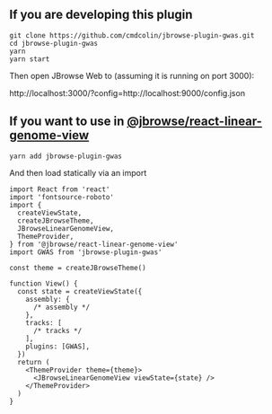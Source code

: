 ## If you are developing this plugin

```
git clone https://github.com/cmdcolin/jbrowse-plugin-gwas.git
cd jbrowse-plugin-gwas
yarn
yarn start
```

Then open JBrowse Web to (assuming it is running on port 3000):

http://localhost:3000/?config=http://localhost:9000/config.json

## If you want to use in [@jbrowse/react-linear-genome-view](https://www.npmjs.com/package/@jbrowse/react-linear-genome-view)

```
yarn add jbrowse-plugin-gwas
```

And then load statically via an import

```tsx
import React from 'react'
import 'fontsource-roboto'
import {
  createViewState,
  createJBrowseTheme,
  JBrowseLinearGenomeView,
  ThemeProvider,
} from '@jbrowse/react-linear-genome-view'
import GWAS from 'jbrowse-plugin-gwas'

const theme = createJBrowseTheme()

function View() {
  const state = createViewState({
    assembly: {
      /* assembly */
    },
    tracks: [
      /* tracks */
    ],
    plugins: [GWAS],
  })
  return (
    <ThemeProvider theme={theme}>
      <JBrowseLinearGenomeView viewState={state} />
    </ThemeProvider>
  )
}
```
